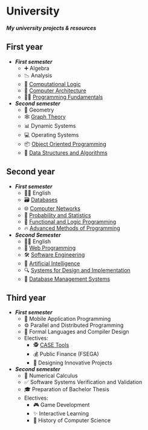 # University

***My university projects & resources***

## First year
* ***First semester***
  * ➕ Algebra
  * 📉 Analysis
  * 🤔 [Computational Logic](https://github.com/andrea-muresan/UBB-Informatica/tree/main/Anul_1/Semestrul_1/Logica%20computationala)
  * 🔧 [Computer Architecture](https://github.com/andrea-muresan/UBB-Informatica/tree/main/Anul_1/Semestrul_1/Arhitectura%20sistemelor%20de%20calcul)
  * 👨‍💻 [Programming Fundamentals](https://github.com/andrea-muresan/UBB-Informatica/tree/main/Anul_1/Semestrul_1/Fundamentele%20programarii)
* ***Second semester***
  * 📏 Geometry
  * 🕸️ [Graph Theory](https://github.com/andrea-muresan/UBB-Informatica/tree/main/Anul_1/Semestrul_2/Algoritmica%20Grafurilor)
  * 📊 Dynamic Systems
  * 💻 Operating Systems
  * 📦 [Object Oriented Programming](https://github.com/andrea-muresan/UBB-Informatica/tree/main/Anul_1/Semestrul_2/Programare%20Orientata%20Obiect)
  * 🔗 [Data Structures and Algorithms](https://github.com/andrea-muresan/UBB-Informatica/tree/main/Anul_1/Semestrul_2/Structuri%20de%20Date%20si%20Algoritmica)

## Second year
* ***First semester***
  * 💂‍♂️ English
  * 🗃️ [Databases](https://github.com/andrea-muresan/UBB-Informatica/tree/main/Anul_2/Semestrul_1/Baze%20de%20date)
  * 🌐 [Computer Networks](https://github.com/andrea-muresan/UBB-Informatica/tree/main/Anul_2/Semestrul_1/Retele%20de%20calculatoare)
  * 🎲 [Probability and Statistics](https://github.com/andrea-muresan/UBB-Informatica/tree/main/Anul_2/Semestrul_1/Probabilitati%20si%20Statistica)
  * 🧠 [Functional and Logic Programming](https://github.com/andrea-muresan/UBB-Informatica/tree/main/Anul_2/Semestrul_1/Programare%20logica%20si%20functionala)
  * 🔥 [Advanced Methods of Programming](https://github.com/andrea-muresan/UBB-Informatica/tree/main/Anul_2/Semestrul_1/Metode%20avansate%20de%20programare)
* ***Second Semester***
  * 💂‍♂️ English
  * 🧩 [Web Programming](https://github.com/andrea-muresan/UBB-Informatica/tree/main/Anul_2/Semestrul_2/Programare%20Web)
  * 🛠️ [Software Engineering](https://github.com/andrea-muresan/UBB-Informatica/tree/main/Anul_2/Semestrul_2/Ingineria%20Sistemelor%20Soft)
  * 🤖 [Artificial Intelligence](https://github.com/andrea-muresan/UBB-Informatica/tree/main/Anul_2/Semestrul_2/Inteligenta%20arificiala)
  * 🔍 [Systems for Design and Implementation](https://github.com/andrea-muresan/UBB-Informatica/tree/main/Anul_2/Semestrul_2/Medii%20de%20proiectare%20si%20programare)
  * 💾 [Database Management Systems](https://github.com/andrea-muresan/UBB-Informatica/tree/main/Anul_2/Semestrul_2/Sisteme%20de%20gestiune%20a%20bazelor%20de%20date)

## Third year
* ***First semester***
  * 📲 Mobile Application Programming
  * ⚙️ Parallel and Distributed Programming
  * 📝 Formal Languages and Compiler Design
  * Electives:
      * 🕵️ [CASE Tools](https://github.com/andrea-muresan/UBB-Informatica/tree/main/Anul_3/Semestrul_1/Instrumente%20CASE)
      * 💰 Public Finance (FSEGA)
      * 🚀 Designing Innovative Projects
* ***Second semester***
  * 🧮 Numerical Calculus
  * ✅ Software Systems Verification and Validation
  * 🎓 Preparation of Bachelor Thesis
  * Electives:
      * 🎮 Game Development
      * ✨ Interactive Learning
      * 📜 History of Computer Science
